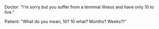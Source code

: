 Doctor: "I'm sorry but you suffer from a terminal illness and have only 10 to live."

Patient: "What do you mean, 10? 10 what? Months? Weeks?!"
